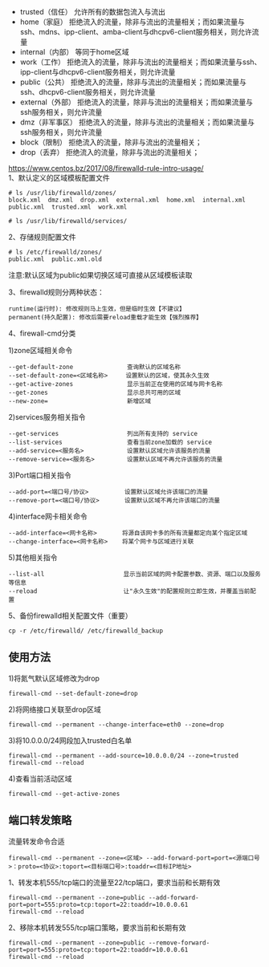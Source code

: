 - trusted（信任） 允许所有的数据包流入与流出
- home（家庭） 拒绝流入的流量，除非与流出的流量相关；而如果流量与ssh、mdns、ipp-client、amba-client与dhcpv6-client服务相关，则允许流量
- internal（内部） 等同于home区域
- work（工作） 拒绝流入的流量，除非与流出的流量相关；而如果流量与ssh、ipp-client与dhcpv6-client服务相关，则允许流量
- public（公共） 拒绝流入的流量，除非与流出的流量相关；而如果流量与ssh、dhcpv6-client服务相关，则允许流量
- external（外部） 拒绝流入的流量，除非与流出的流量相关；而如果流量与ssh服务相关，则允许流量
- dmz（非军事区） 拒绝流入的流量，除非与流出的流量相关；而如果流量与ssh服务相关，则允许流量
- block（限制） 拒绝流入的流量，除非与流出的流量相关；
- drop（丢弃） 拒绝流入的流量，除非与流出的流量相关；

https://www.centos.bz/2017/08/firewalld-rule-intro-usage/  
1、默认定义的区域模板配置文件  
```
# ls /usr/lib/firewalld/zones/ 
block.xml  dmz.xml  drop.xml  external.xml  home.xml  internal.xml  public.xml  trusted.xml  work.xml

# ls /usr/lib/firewalld/services/
```  

2、存储规则配置文件  
```
# ls /etc/firewalld/zones/
public.xml  public.xml.old
```  
注意:默认区域为public如果切换区域可直接从区域模板读取  


3、firewalld规则分两种状态：
```
runtime(运行时): 修改规则马上生效，但是临时生效【不建议】
permanent(持久配置): 修改后需要reload重载才能生效【强烈推荐】
```  

4、firewall-cmd分类  

1)zone区域相关命令  
```
--get-default-zone               查询默认的区域名称
--set-default-zone=<区域名称>     设置默认的区域，使其永久生效
--get-active-zones               显示当前正在使用的区域与网卡名称
--get-zones                      显示总共可用的区域
--new-zone=                      新增区域
```  

2)services服务相关指令  
```
--get-services                   列出所有支持的 service
--list-services                  查看当前zone加载的 service
--add-service=<服务名>            设置默认区域允许该服务的流量
--remove-service=<服务名>         设置默认区域不再允许该服务的流量
```  

3)Port端口相关指令  
```
--add-port=<端口号/协议>          设置默认区域允许该端口的流量
--remove-port=<端口号/协议>       设置默认区域不再允许该端口的流量
```  

4)interface网卡相关命令  
```
--add-interface=<网卡名称>       将源自该网卡多的所有流量都定向某个指定区域
--change-interface=<网卡名称>    将某个网卡与区域进行关联
```  

5)其他相关指令
```
--list-all                      显示当前区域的网卡配置参数、资源、端口以及服务等信息
--reload                        让"永久生效"的配置规则立即生效，并覆盖当前配置
```  

5、备份firewalld相关配置文件（重要）  
```
cp -r /etc/firewalld/ /etc/firewalld_backup
```  

使用方法  
--
1)将氮气默认区域修改为drop  
```
firewall-cmd --set-default-zone=drop
```  

2)将网络接口关联至drop区域  
```
firewall-cmd --permanent --change-interface=eth0 --zone=drop
```  

3)将10.0.0.0/24网段加入trusted白名单
```
firewall-cmd --permanent --add-source=10.0.0.0/24 --zone=trusted
firewall-cmd --reload
```  

4)查看当前活动区域
```
firewall-cmd --get-active-zones
```  

端口转发策略
---
流量转发命令合适  
```
firewall-cmd --permanent --zone=<区域> --add-forward-port=port=<源端口号>：proto=<协议>:toport=<目标端口号>:toaddr=<目标IP地址>
```  
1、转发本机555/tcp端口的流量至22/tcp端口，要求当前和长期有效  
```
firewall-cmd --permanent --zone=public --add-forward-port=port=555:proto=tcp:toport=22:toaddr=10.0.0.61
firewall-cmd --reload
```  

2、移除本机转发555/tcp端口策略，要求当前和长期有效  
```
firewall-cmd --permanent --zone=public --remove-forward-port=port=555:proto=tcp:toport=22:toaddr=10.0.0.61
firewall-cmd --reload
```  
